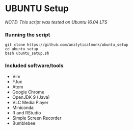# UBUNTU Setup

_NOTE: This script was tested on Ubuntu 16.04 LTS_

### Running the script

```
git clone https://github.com/analyticalmonk/ubuntu_setup
cd ubuntu_setup
bash ubuntu_setup.sh
```
### Included software/tools

- Vim
- F.lux
- Atom
- Google Chrome
- OpenJDK 9 (Java)
- VLC Media Player
- Miniconda
- R and RStudio
- Simple Screen Recorder
- Bumblebee
